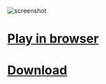 ![screenshot](https://github.com/adrienmalin/TETRIS3000/web/raw/master/screenshot.png "Screenshot")

# [Play in browser](https://adrienmalin.github.io/TETRIS3000/web/TETRIS3000.html)

# [Download](https://github.com/adrienmalin/TETRIS3000/releases)

